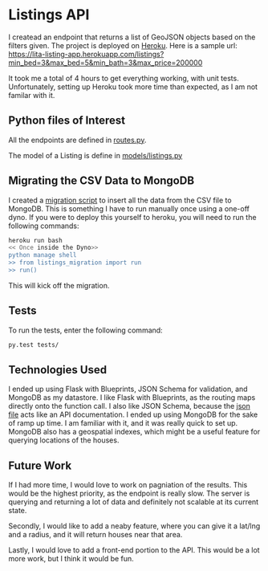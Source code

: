 # Listings API
I createad an endpoint that returns a list of GeoJSON objects based on the filters given. The project is deployed on [Heroku](https://lita-listing-app.herokuapp.com/listings). Here is a sample url: https://lita-listing-app.herokuapp.com/listings?min_bed=3&max_bed=5&min_bath=3&max_price=200000

It took me a total of 4 hours to get everything working, with unit tests. Unfortunately, setting up Heroku took more time than expected, as I am not familar with it.

## Python files of Interest
All the endpoints are defined in [routes.py](https://github.com/lita/opendoor/blob/master/routes.py).

The model of a Listing is define in [models/listings.py](https://github.com/lita/opendoor/blob/master/models/listing.py)

## Migrating the CSV Data to MongoDB
I created a [migration script](https://github.com/lita/opendoor/blob/master/listings_migration.py) to insert all the data from the CSV file to MongoDB. This is something I have to run manually once using a one-off dyno. If you were to deploy this yourself to heroku, you will need to run the following commands:
```bash
heroku run bash
<< Once inside the Dyno>>
python manage shell
>> from listings_migration import run
>> run()
```
This will kick off the migration.

## Tests
To run the tests, enter the following command:
```bash
py.test tests/
```

## Technologies Used
I ended up using Flask with Blueprints, JSON Schema for validation, and MongoDB as my datastore. I like Flask with Blueprints, as the routing maps directly onto the function call. I also like JSON Schema, because the [json file](https://github.com/lita/opendoor/blob/master/schema/listings.json) acts like an API documentation. I ended up using MongoDB for the sake of ramp up time. I am familiar with it, and it was really quick to set up. MongoDB also has a geospatial indexes, which might be a useful feature for querying locations of the houses.

## Future Work
If I had more time, I would love to work on pagniation of the results. This would be the highest priority, as the endpoint is really slow. The server is querying and returning a lot of data and definitely not scalable at its current state.

Secondly, I would like to add a neaby feature, where you can give it a lat/lng and a radius, and it will return houses near that area.

Lastly, I would love to add a front-end portion to the API. This would be a lot more work, but I think it would be fun.
